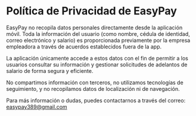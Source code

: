 <h1>Política de Privacidad de EasyPay</h1>

EasyPay no recopila datos personales directamente desde la aplicación móvil. Toda la información del usuario (como nombre, cédula de identidad, correo electrónico y salario) es proporcionada previamente por la empresa empleadora a través de acuerdos establecidos fuera de la app.
    
La aplicación únicamente accede a estos datos con el fin de permitir a los usuarios consultar su información y gestionar solicitudes de adelantos de salario de forma segura y eficiente.
    
No compartimos información con terceros, no utilizamos tecnologías de seguimiento, y no recopilamos datos de localización ni de navegación.
    
Para más información o dudas, puedes contactarnos a través del correo: easypay389@gmail.com
